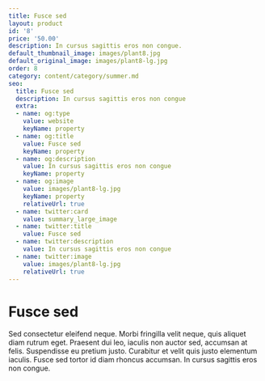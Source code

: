 ```yaml
---
title: Fusce sed
layout: product
id: '8'
price: '50.00'
description: In cursus sagittis eros non congue.
default_thumbnail_image: images/plant8.jpg
default_original_image: images/plant8-lg.jpg
order: 8
category: content/category/summer.md
seo:
  title: Fusce sed
  description: In cursus sagittis eros non congue
  extra:
  - name: og:type
    value: website
    keyName: property
  - name: og:title
    value: Fusce sed
    keyName: property
  - name: og:description
    value: In cursus sagittis eros non congue
    keyName: property
  - name: og:image
    value: images/plant8-lg.jpg
    keyName: property
    relativeUrl: true
  - name: twitter:card
    value: summary_large_image
  - name: twitter:title
    value: Fusce sed
  - name: twitter:description
    value: In cursus sagittis eros non congue
  - name: twitter:image
    value: images/plant8-lg.jpg
    relativeUrl: true
---
```


# Fusce sed

Sed consectetur eleifend neque. Morbi fringilla velit neque, quis aliquet diam rutrum eget. Praesent dui leo, iaculis non auctor sed, accumsan at felis. Suspendisse eu pretium justo. Curabitur et velit quis justo elementum iaculis. Fusce sed tortor id diam rhoncus accumsan. In cursus sagittis eros non congue.